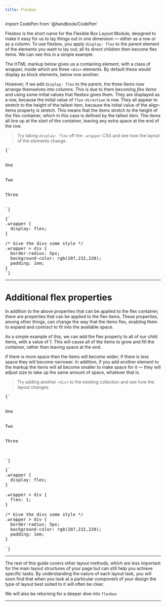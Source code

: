 ```yaml
---
title: Flexbox
---
```


import CodePen from '@handbook/CodePen'

Flexbox is the short name for the Flexible Box Layout Module, designed to make
it easy for us to lay things out in one dimension — either as a row or as a
column. To use flexbox, you apply `display: flex` to the parent element of the
elements you want to lay out; all its direct children then become flex items. We
can see this in a simple example.

<CodePen>

The HTML markup below gives us a containing element, with a class of wrapper,
inside which are three `<div>` elements. By default these would display as block
elements, below one another.

However, if we add `display: flex` to the parent, the three items now arrange
themselves into columns. This is due to them becoming _flex items_ and using
some initial values that flexbox gives them. They are displayed as a row,
because the initial value of `flex-direction` is row. They all appear to stretch
to the height of the tallest item, because the initial value of the align-items
property is stretch. This means that the items stretch to the height of the flex
container, which in this case is defined by the tallest item. The items all line
up at the start of the container, leaving any extra space at the end of the row.

> Try taking `display: flex` off the `.wrapper` CSS and see how the layout of
> the elements change.

<pre data-lang='html'>
{`
<div class="wrapper">
  <div class="box1">One</div>
  <div class="box2">Two</div>
  <div class="box3">Three</div>
</div>
`}
</pre>

<pre data-lang='css'>
{`
.wrapper {
  display: flex;
}

/* Give the divs some style */
.wrapper > div {
  border-radius: 5px;
  background-color: rgb(207,232,220);
  padding: 1em;
}
`}
</pre>

</CodePen>

---

# Additional flex properties

In addition to the above properties that can be applied to the flex container,
there are properties that can be applied to the flex items. These properties,
among other things, can change the way that the items flex, enabling them to
expand and contract to fit into the available space.

<CodePen>

As a simple example of this, we can add the flex property to all of our child
items, with a value of 1. This will cause all of the items to grow and fill the
container, rather than leaving space at the end.

If there is more space then the items will become wider; if there is less space
they will become narrower. In addition, if you add another element to the markup
the items will all become smaller to make space for it — they will adjust size
to take up the same amount of space, whatever that is.

> Try adding another `<div>` to the existing collection and see how the layout
> changes.

<pre data-lang='html'>
{`
<div class="wrapper">
  <div class="box1">One</div>
  <div class="box2">Two</div>
  <div class="box3">Three</div>
</div>

`}
</pre>

<pre data-lang='css'>
{`
.wrapper {
  display: flex;
}

.wrapper > div {
  flex: 1;
}

/* Give the divs some style */
.wrapper > div {
  border-radius: 5px;
  background-color: rgb(207,232,220);
  padding: 1em;
}

`}
</pre>

</CodePen>

---

The rest of this guide covers other layout methods, which are less important for
the main layout structures of your page but can still help you achieve specific
tasks. By understanding the nature of each layout task, you will soon find that
when you look at a particular component of your design the type of layout best
suited to it will often be clear.

We will also be returning for a deeper dive into `flexbox`

---
